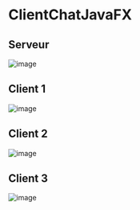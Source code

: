 # ClientChatJavaFX
## Serveur  
![image](https://user-images.githubusercontent.com/102111459/160257598-5f1895d9-51d9-4ef3-b1b1-9bcd7f78312d.png)
## Client 1  
![image](https://user-images.githubusercontent.com/102111459/160257610-fa891615-4429-4d4a-9415-89c206a3ed74.png)
## Client 2  
![image](https://user-images.githubusercontent.com/102111459/160257622-df97a259-66fb-4519-926c-7901de85fe6a.png)
## Client 3  
![image](https://user-images.githubusercontent.com/102111459/160257628-91ed2dde-98a2-432f-a488-902f21ae6bf7.png)
